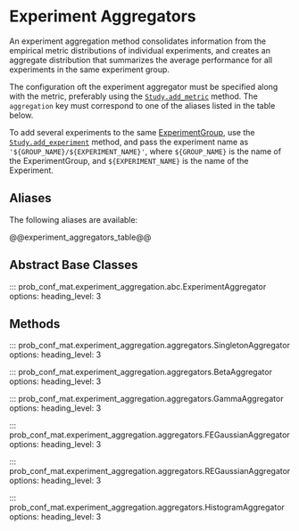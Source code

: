# Experiment Aggregators

An experiment aggregation method consolidates information from the empirical metric distributions of individual experiments, and creates an aggregate distribution that summarizes the average performance for all experiments in the same experiment group.

The configuration oft the experiment aggregator must be specified along with the metric, preferably using the [`Study.add_metric`](https://ioverho.github.io/prob_conf_mat/Reference/Study.html#prob_conf_mat.study.Study.add_metric) method. The `aggregation` key must correspond to one of the aliases listed in the table below.

To add several experiments to the same [ExperimentGroup](//ioverho.github.io/prob_conf_mat/Reference/ExperimentGroup.html), use the [`Study.add_experiment`](https://ioverho.github.io/prob_conf_mat/Reference/Study.html#prob_conf_mat.study.Study.add_experiment) method, and pass the experiment name as `'${GROUP_NAME}/${EXPERIMENT_NAME}'`, where `${GROUP_NAME}` is the name of the ExperimentGroup, and `${EXPERIMENT_NAME}` is the name of the Experiment.

## Aliases

The following aliases are available:

@@experiment_aggregators_table@@

## Abstract Base Classes

::: prob_conf_mat.experiment_aggregation.abc.ExperimentAggregator
    options:
        heading_level: 3

## Methods

::: prob_conf_mat.experiment_aggregation.aggregators.SingletonAggregator
    options:
        heading_level: 3

::: prob_conf_mat.experiment_aggregation.aggregators.BetaAggregator
    options:
        heading_level: 3

::: prob_conf_mat.experiment_aggregation.aggregators.GammaAggregator
    options:
        heading_level: 3

::: prob_conf_mat.experiment_aggregation.aggregators.FEGaussianAggregator
    options:
        heading_level: 3

::: prob_conf_mat.experiment_aggregation.aggregators.REGaussianAggregator
    options:
        heading_level: 3

::: prob_conf_mat.experiment_aggregation.aggregators.HistogramAggregator
    options:
        heading_level: 3
